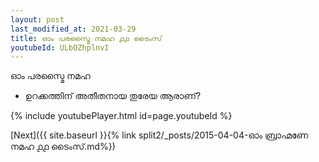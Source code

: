```yaml
---
layout: post
last_modified_at: 2021-03-29
title: ഓം പരസ്മൈ നമഹ ൧൧ ടൈംസ്
youtubeId: ULbOZhplnvI
---
```

 
 
 ഓം പരസ്മൈ നമഹ 
 
 -  ഉറക്കത്തിന് അതീതനായ തുരേയ ആരാണ്? 
 
  
 
  
 
 
 
 
 
 


{% include youtubePlayer.html id=page.youtubeId %}
 
[Next]({{ site.baseurl }}{% link  split2/_posts/2015-04-04-ഓം ബ്രാഹ്മണേ നമഹ ൧൧ ടൈംസ്.md%})
 
